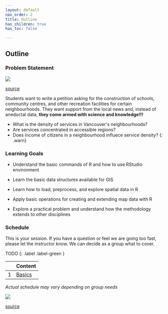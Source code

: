 ```yaml
---
layout: default
nav_order: 2
title: Outline
has_children: true
has_toc: false

---
```


## Outline



### Problem Statement

<img src="{{site.baseurl}}/content/fig/open-data.png"> 

[source](https://opendata.vancouver.ca/pages/home/)


Students want to write a petition asking for the construction of schools, community centres, and other recreation facilities for certain neighbourhoods. 
They want support from the local news and, instead of anedoctal data, **they come armed with science and knowledge!!!**

- What is the density of services in Vancouver's neighbourhoods? 
- Are services concentrated in accessible regions? 
- Does income of citizens in a neighbourhood influece service density?
{: .warn}



### Learning Goals

* Understand the basic commands of R and how to use RStudio environment

* Learn the basic data structures available for GIS

* Learn how to load, preprocess, and explore spatial data in R

* Apply basic operations for creating and extending map data with R

* Explore a practical problem and understand how the methodology extends to other disciplines



### Schedule

This is your session. If you have a question or feel we are going too fast, please let the instructor know. We can decide as a group what to cover.

TODO
{: .label .label-green }

| | Content 
| --- | --- 
| 1 | [Basics](1-basics.md)

_Actual schedule may vary depending on group needs_

<img src="{{site.baseurl}}/content/fig/xkcd-map.png"> 

[source](https://xkcd.com/1799/)






